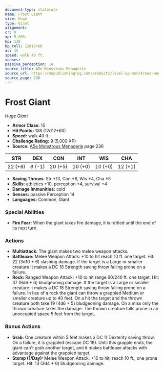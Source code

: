 ```yaml
---
document-type: statblock
name: Frost Giant
size: Huge
type: Giant
alignment: 
cr: 9
xp: 5,000
hp: 138
hp_roll: 12d12+60
ac: 15
speed: walk 40 ft.
senses: 
passive_perception: 14
source_title: A5e Monstrous Menagerie
source_url: https://enpublishingrpg.com/products/level-up-monstrous-menagerie-a5e
source_page: 236
---
```


# Frost Giant

*Huge* *Giant*

- **Armor Class:** 15
- **Hit Points:** 138 (12d12+60)
- **Speed:** walk 40 ft.
- **Challenge Rating:** 9 (5,000 XP)
- **Source:** [A5e Monstrous Menagerie](https://enpublishingrpg.com/products/level-up-monstrous-menagerie-a5e) page 236

| STR | DEX | CON | INT | WIS | CHA |
| --- | --- | --- | --- | --- | --- |
| 22 (+6) | 8 (-1) | 20 (+5) | 10 (+0) | 10 (+0) | 12 (+1) |

- **Saving Throws**: Str +10, Con +9, Wis +4, Cha +5
- **Skills:** athletics +10, perception +4, survival +4
- **Damage Immunities:** cold
- **Senses:** passive Perception 14
- **Languages:** Common, Giant

### Special Abilities

- **Fire Fear:** When the giant takes fire damage, it is rattled until the end of its next turn.

### Actions

- **Multiattack:** The giant makes two melee weapon attacks.
- **Battleaxe:** Melee Weapon Attack: +10 to hit  reach 10 ft.  one target. Hit: 22 (3d10 + 6) slashing damage. If the target is a Large or smaller creature  it makes a DC 18 Strength saving throw  falling prone on a failure.
- **Rock:** Ranged Weapon Attack: +10 to hit  range 60/240 ft.  one target. Hit: 37 (9d6 + 6) bludgeoning damage. If the target is a Large or smaller creature  it makes a DC 18 Strength saving throw  falling prone on a failure. In lieu of a rock  the giant can throw a grappled Medium or smaller creature up to 40 feet. On a hit  the target and the thrown creature both take 19 (4d6 + 5) bludgeoning damage. On a miss  only the thrown creature takes the damage. The thrown creature falls prone in an unoccupied space 5 feet from the target.

### Bonus Actions

- **Grab:** One creature within 5 feet makes a DC 11 Dexterity saving throw. On a failure, it is grappled (escape DC 18). Until this grapple ends, the giant can't grab another target, and it makes battleaxe attacks with advantage against the grappled target.
- **Stomp (1/Day):** Melee Weapon Attack: +10 to hit, reach 10 ft., one prone target. Hit: 13 (3d4 + 6) bludgeoning damage.
